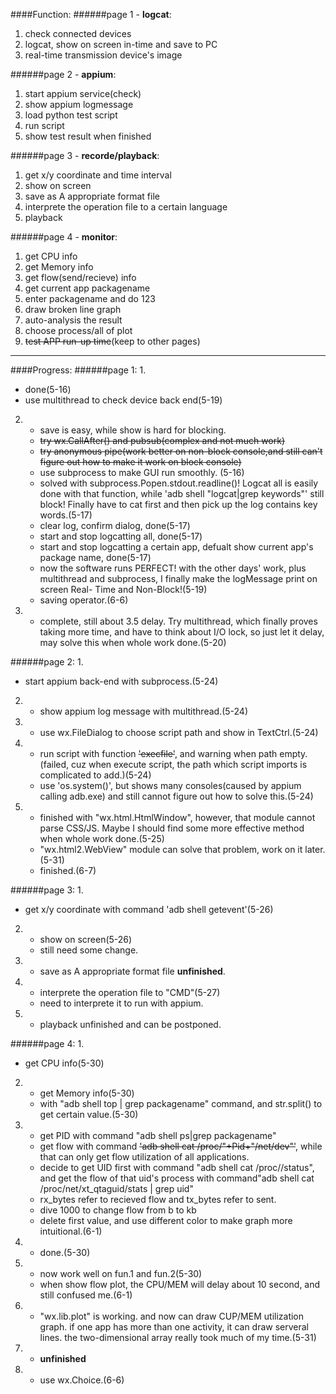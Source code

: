 ####Function:
######page 1 - **logcat**:
1. check connected devices
2. logcat, show on screen in-time and save to PC
3. real-time transmission device's image

######page 2 - **appium**:
1. start appium service(check)
2. show appium logmessage
3. load python test script
4. run script
5. show test result when finished

######page 3 - **recorde/playback**:
1. get x/y coordinate and time interval
2. show on screen
3. save as A appropriate format file
4. interprete the operation file to a certain language
5. playback

######page 4 - **monitor**:
1. get CPU info
2. get Memory info
3. get flow(send/recieve) info
4. get current app packagename
5. enter packagename and do 123
6. draw broken line graph
7. auto-analysis the result
8. choose process/all of plot
9. ~~test APP run-up time~~(keep to other pages)

___

####Progress:
######page 1:
1. 
   * done(5-16)<br>
   * use multithread to check device back end(5-19)
2. 
   * save is easy, while show is hard for blocking. <br>
   * ~~try wx.CallAfter() and pubsub(complex and not much work)~~ <br>
   * ~~try anonymous pipe(work better on non-block console,and still can't figure out how to make it work on block console)~~<br>
   * use subprocess to make GUI run smoothly. (5-16)<br>
   * solved with subprocess.Popen.stdout.readline()! Logcat all is easily done with that function, while 'adb shell "logcat|grep keywords"' still block! Finally have to cat first and then pick up the log contains key words.(5-17)<br>
   * clear log, confirm dialog, done(5-17)<br>
   * start and stop logcatting all, done(5-17)<br>
   * start and stop logcatting a certain app, defualt show current app's package name, done(5-17)<br>
   * now the software runs PERFECT! with the other days' work, plus multithread and subprocess, I finally make the logMessage print on screen Real-	Time and Non-Block!(5-19)<br>
   * saving operator.(6-6)
3. 
   * complete, still about 3.5 delay. Try multithread, which finally proves taking more time, and have to think about I/O lock, so just let it delay, may solve this when whole work done.(5-20)

######page 2:
1. 
   * start appium back-end with subprocess.(5-24)
2. 
   * show appium log message with multithread.(5-24)
3. 
   * use wx.FileDialog to choose script path and show in TextCtrl.(5-24)
4. 
   * run script with function ~~'execfile'~~, and warning when path empty. (failed, cuz when execute script, the path which script imports is complicated to add.)(5-24)<br>
   * use 'os.system()', but shows many consoles(caused by appium calling adb.exe) and still cannot figure out how to solve this.(5-24)
5. 
   * finished with "wx.html.HtmlWindow", however, that module cannot parse CSS/JS. Maybe I should find some more effective method when whole work done.(5-25)
   * "wx.html2.WebView" module can solve that problem, work on it later. (5-31)
   * finished.(6-7)
   

######page 3:
1. 
   * get x/y coordinate with command 'adb shell getevent'(5-26)
2. 
   * show on screen(5-26)
   * still need some change.
3. 
   * save as A appropriate format file **unfinished**.
4. 
   * interprete the operation file to "CMD"(5-27)
   * need to interprete it to run with appium.
5. 
   * playback unfinished and can be postponed.

######page 4:
1. 
   * get CPU info(5-30)
2. 
   * get Memory info(5-30)<br>
   * with "adb shell top | grep packagename" command, and str.split() to get certain value.(5-30)
3. 
   * get PID with command "adb shell ps|grep packagename"<br>
   * get flow with command ~~'adb shell cat /proc/"+Pid+"/net/dev"'~~, while that can only get flow utilization of all applications.<br>
   * decide to get UID first with command "adb shell cat /proc/<pid>/status", and get the flow of that uid's process with command"adb shell cat /proc/net/xt_qtaguid/stats | grep uid"<br>
   * rx_bytes refer to recieved flow and tx_bytes refer to sent.
   * dive 1000 to change flow from b to kb
   * delete first value, and use different color to make graph more intuitional.(6-1)
4. 
   * done.(5-30)
5. 
   * now work well on fun.1 and fun.2(5-30)<br>
   * when show flow plot, the CPU/MEM will delay about 10 second, and still confused me.(6-1)
6. 
   * "wx.lib.plot" is working. and now can draw CUP/MEM utilization graph. if one app has more than one activity, it can draw serveral lines. the two-dimensional array really took much of my time.(5-31)
7. 
   * __unfinished__
8. 
   * use wx.Choice.(6-6)
